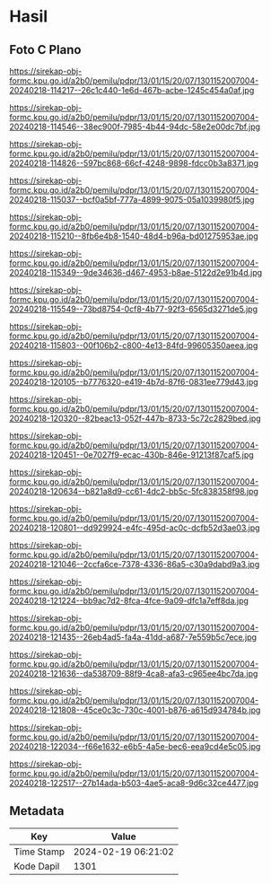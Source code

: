 # Hasil

## Foto C Plano

https://sirekap-obj-formc.kpu.go.id/a2b0/pemilu/pdpr/13/01/15/20/07/1301152007004-20240218-114217--26c1c440-1e6d-467b-acbe-1245c454a0af.jpg

https://sirekap-obj-formc.kpu.go.id/a2b0/pemilu/pdpr/13/01/15/20/07/1301152007004-20240218-114546--38ec900f-7985-4b44-94dc-58e2e00dc7bf.jpg

https://sirekap-obj-formc.kpu.go.id/a2b0/pemilu/pdpr/13/01/15/20/07/1301152007004-20240218-114826--597bc868-66cf-4248-9898-fdcc0b3a8371.jpg

https://sirekap-obj-formc.kpu.go.id/a2b0/pemilu/pdpr/13/01/15/20/07/1301152007004-20240218-115037--bcf0a5bf-777a-4899-9075-05a1039980f5.jpg

https://sirekap-obj-formc.kpu.go.id/a2b0/pemilu/pdpr/13/01/15/20/07/1301152007004-20240218-115210--8fb6e4b8-1540-48d4-b96a-bd01275953ae.jpg

https://sirekap-obj-formc.kpu.go.id/a2b0/pemilu/pdpr/13/01/15/20/07/1301152007004-20240218-115349--9de34636-d467-4953-b8ae-5122d2e91b4d.jpg

https://sirekap-obj-formc.kpu.go.id/a2b0/pemilu/pdpr/13/01/15/20/07/1301152007004-20240218-115549--73bd8754-0cf8-4b77-92f3-6565d3271de5.jpg

https://sirekap-obj-formc.kpu.go.id/a2b0/pemilu/pdpr/13/01/15/20/07/1301152007004-20240218-115803--00f106b2-c800-4e13-84fd-99605350aeea.jpg

https://sirekap-obj-formc.kpu.go.id/a2b0/pemilu/pdpr/13/01/15/20/07/1301152007004-20240218-120105--b7776320-e419-4b7d-87f6-0831ee779d43.jpg

https://sirekap-obj-formc.kpu.go.id/a2b0/pemilu/pdpr/13/01/15/20/07/1301152007004-20240218-120320--82beac13-052f-447b-8733-5c72c2829bed.jpg

https://sirekap-obj-formc.kpu.go.id/a2b0/pemilu/pdpr/13/01/15/20/07/1301152007004-20240218-120451--0e7027f9-ecac-430b-846e-91213f87caf5.jpg

https://sirekap-obj-formc.kpu.go.id/a2b0/pemilu/pdpr/13/01/15/20/07/1301152007004-20240218-120634--b821a8d9-cc61-4dc2-bb5c-5fc838358f98.jpg

https://sirekap-obj-formc.kpu.go.id/a2b0/pemilu/pdpr/13/01/15/20/07/1301152007004-20240218-120801--dd929924-e4fc-495d-ac0c-dcfb52d3ae03.jpg

https://sirekap-obj-formc.kpu.go.id/a2b0/pemilu/pdpr/13/01/15/20/07/1301152007004-20240218-121046--2ccfa6ce-7378-4336-86a5-c30a9dabd9a3.jpg

https://sirekap-obj-formc.kpu.go.id/a2b0/pemilu/pdpr/13/01/15/20/07/1301152007004-20240218-121224--bb9ac7d2-8fca-4fce-9a09-dfc1a7eff8da.jpg

https://sirekap-obj-formc.kpu.go.id/a2b0/pemilu/pdpr/13/01/15/20/07/1301152007004-20240218-121435--26eb4ad5-fa4a-41dd-a687-7e559b5c7ece.jpg

https://sirekap-obj-formc.kpu.go.id/a2b0/pemilu/pdpr/13/01/15/20/07/1301152007004-20240218-121636--da538709-88f9-4ca8-afa3-c965ee4bc7da.jpg

https://sirekap-obj-formc.kpu.go.id/a2b0/pemilu/pdpr/13/01/15/20/07/1301152007004-20240218-121808--45ce0c3c-730c-4001-b876-a615d934784b.jpg

https://sirekap-obj-formc.kpu.go.id/a2b0/pemilu/pdpr/13/01/15/20/07/1301152007004-20240218-122034--f66e1632-e6b5-4a5e-bec6-eea9cd4e5c05.jpg

https://sirekap-obj-formc.kpu.go.id/a2b0/pemilu/pdpr/13/01/15/20/07/1301152007004-20240218-122517--27b14ada-b503-4ae5-aca8-9d6c32ce4477.jpg


## Metadata

| Key        | Value               |
| ---------- | ------------------- |
| Time Stamp | 2024-02-19 06:21:02 |
| Kode Dapil | 1301                |



